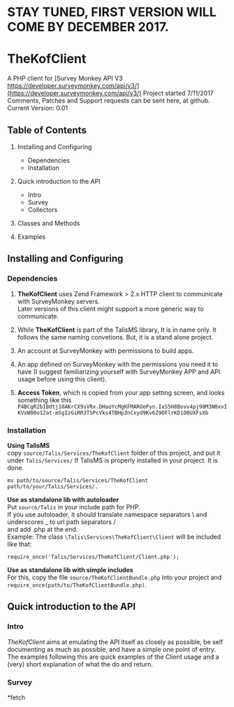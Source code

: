 # STAY TUNED, FIRST VERSION WILL COME BY DECEMBER 2017. 

# TheKofClient
A PHP client for [Survey Monkey API V3 https://developer.surveymonkey.com/api/v3/](https://developer.surveymonkey.com/api/v3/)
Project started 7/11/2017    
Comments, Patches and Support requests can be sent here, at github.  
Current Version: 0.01  

## Table of Contents
1. Installing and Configuring  
   - Dependencies  
   - Installation
   
2. Quick introduction to the API
   - Intro  
   - Survey
   - Collectors 
3. Classes and Methods  
3. Examples  


## Installing and Configuring  

### Dependencies 
1. **TheKofClient** uses Zend Framework > 2.x HTTP client to communicate with SurveyMonkey servers.  
Later versions of this client might support a more generic way to communicate.  

2. While **TheKofClient** is part of the TalisMS library, It is in name only. It follows the same naming convetions. 
But, it is a stand alone project.  

3. An account at SurveyMonkey with permissions to build apps.

4. An app defined on SurveyMonkey with the permissions you need it to have (I suggest familiarizing yourself with SurveyMonkey APP and API usage before using this client).  

5. **Access Token**, which is copied from your app setting screen, and looks something like this `P4BCgR2bIBdtj10AKrCX9sVRx.DHaoYcMgKFMAROePyn.IxS5H8Bovv4pj98M3N0xvIKVxW00o12at-mSgIzGiRR3TSPcVks4TBHp3nCxyd9Kv6Z9OFlrKD1O8UXFsXb`

### Installation  
**Using TalisMS**  
copy `source/Talis/Services/TheKofClient` folder of this project, and put it under
`Talis/Services/` If TalisMS is properly installed in your project. It is done.
```
mv path/to/source/Talis/Services/TheKofClient path/to/your/Talis/Services/.
```

**Use as standalone lib with autoloader**  
Put `source/Talis` in your include path for PHP.  
If you use autoloader, it should translate namespace separators \\ and underscores _ to url path separators /  
and add .php at the end.  
Example: The class `\Talis\Services\TheKofClient\Client` will be included like that:   
```
require_once('Talis/Services/TheKofClient/Client.php');
```

**Use as standalone lib with simple includes**  
For this, copy the file `source/TheKofClientBundle.php` into your project and `require_once(path/to/TheKofClientBundle.php)`.


## Quick introduction to the API

### Intro
*TheKofClient* aims at emulating the API itself as closely as possible, be self documenting as much as possible, and have a simple one point
of entry. The examples following this are quick examples of the Client usage and a (very) short explanation of what the do and return.  

### Survey
*fetch 
